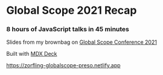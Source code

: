 # Global Scope 2021 Recap

### 8 hours of JavaScript talks in 45 minutes

Slides from my brownbag on [Global Scope Conference 2021](https://webdirections.org/globalscope)

Built with [MDX Deck️](https://github.com/jxnblk/mdx-deck)

https://zorfling-globalscope-preso.netlify.app
